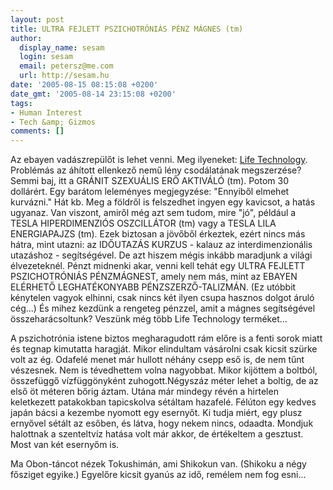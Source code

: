 ```yaml
---
layout: post
title: ULTRA FEJLETT PSZICHOTRÓNIÁS PÉNZ MÁGNES (tm)
author:
  display_name: sesam
  login: sesam
  email: petersz@me.com
  url: http://sesam.hu
date: '2005-08-15 08:15:08 +0200'
date_gmt: '2005-08-14 23:15:08 +0200'
tags:
- Human Interest
- Tech &amp; Gizmos
comments: []
---
```


Az ebayen vadászrepülőt is lehet venni. Meg ilyeneket: [Life Technology](http://stores.ebay.com/Life-Technology_W0QQssPageNameZVIStoreHeaderLinksQQtZkm?). Problémás az áhított ellenkező nemű lény csodálatának megszerzése? Semmi baj, itt a GRÁNIT SZEXUÁLIS ERŐ AKTIVÁLÓ (tm). Potom 30 dollárért. Egy barátom leleményes megjegyzése: "Ennyiből elmehet kurvázni." Hát kb. Meg a földről is felszedhet ingyen egy kavicsot, a hatás ugyanaz. Van viszont, amiről még azt sem tudom, mire "jó", például a TESLA HIPERDIMENZIÓS OSZCILLÁTOR (tm) vagy a TESLA LILA ENERGIAPAJZS (tm). Ezek biztosan a jövőből érkeztek, ezért nincs más hátra, mint utazni: az IDŐUTAZÁS KURZUS - kalauz az interdimenzionális utazáshoz - segítségével. De azt hiszem mégis inkább maradjunk a világi élvezeteknél. Pénzt midnenki akar, venni kell tehát egy ULTRA FEJLETT PSZICHOTRÓNIÁS PÉNZMÁGNEST, amely nem más, mint az EBAYEN ELÉRHETŐ LEGHATÉKONYABB PÉNZSZERZŐ-TALIZMÁN. (Ez utóbbit kénytelen vagyok elhinni, csak nincs két ilyen csupa hasznos dolgot áruló cég...) És mihez kezdünk a rengeteg pénzzel, amit a mágnes segítségével összeharácsoltunk? Veszünk még több Life Technology terméket...

A pszichotrónia istene biztos megharagudott rám előre is a fenti sorok miatt és tegnap kimutatta haragját. Mikor elindultam vásárolni csak kicsit szürke volt az ég. Odafelé menet már hullott néhány csepp eső is, de nem tűnt vészesnek. Nem is tévedhettem volna nagyobbat. Mikor kijöttem a boltból, összefüggő vízfüggönyként zuhogott.Négyszáz méter lehet a boltig, de az első öt méteren bőrig áztam. Utána már mindegy révén a hirtelen keletkezett patakokban tapicskolva sétáltam hazafelé. Félúton egy kedves japán bácsi a kezembe nyomott egy esernyőt. Ki tudja miért, egy plusz ernyővel sétált az esőben, és látva, hogy nekem nincs, odaadta. Mondjuk halottnak a szenteltvíz hatása volt már akkor, de értékeltem a gesztust. Most van két esernyőm is.

Ma Obon-táncot nézek Tokushimán, ami Shikokun van. (Shikoku a négy fősziget egyike.) Egyelőre kicsit gyanús az idő, remélem nem fog esni...
